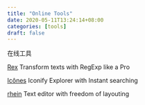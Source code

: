 ```yaml
---
title: "Online Tools"
date: 2020-05-11T13:24:14+08:00
categories: [tools]
draft: false
---
```


在线工具


[Rex](https://rex.antfu.me/) Transform texts with RegExp like a Pro

[Icônes](https://icones.netlify.app/) Iconify Explorer with Instant searching

[rhein](https://rhein.netlify.app) Text editor with freedom of layouting